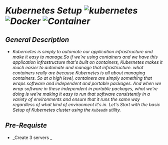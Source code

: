 # _Kubernetes Setup ![kubernetes](https://img.shields.io/badge/%E2%9A%A1-Kubernetes-orange) ![Docker](https://img.shields.io/badge/%E2%9A%A1-Docker-yellow) ![Container](https://img.shields.io/badge/%E2%9A%A1-Containerd-blue)_

## _General Description_
 * _Kubernetes is simply to automate our application infrastructure and make it easy to manage.So if we're using containers and we have this application infrastructure that's built on containers, Kubernetes makes it much easier to automate and manage that infrastructure. what containers really are because Kubernetes is all about managing containers. So at a high level, containers are simply something that wraps software and independent and portable packages. And when we wrap software in these independent in portable packages, what we're doing is we're making it easy to run that software consistently in a variety of environments and ensure that it runs the same way regardless of what kind of environment it's in. Let's Start with the basic Setup of Kubernetes cluster using the ```Kubeadm``` utility._
 
## _Pre-Requiste_
 * _Create 3 servers _
